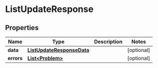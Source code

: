 

# ListUpdateResponse


## Properties

| Name | Type | Description | Notes |
|------------ | ------------- | ------------- | -------------|
|**data** | [**ListUpdateResponseData**](ListUpdateResponseData.md) |  |  [optional] |
|**errors** | [**List&lt;Problem&gt;**](Problem.md) |  |  [optional] |



